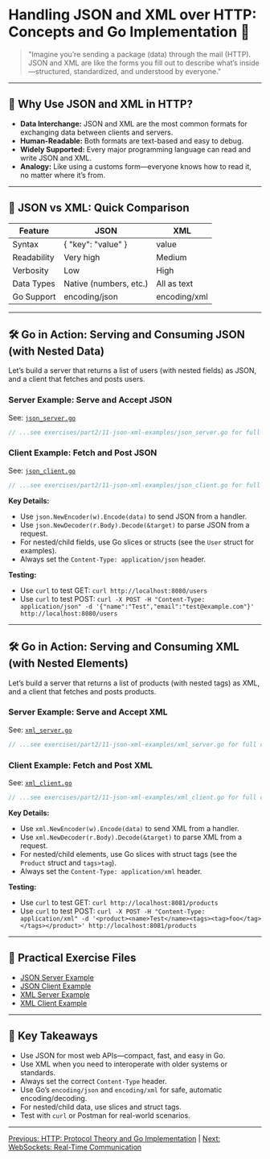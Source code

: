 # Handling JSON and XML over HTTP: Concepts and Go Implementation 📄

> "Imagine you’re sending a package (data) through the mail (HTTP). JSON and XML are like the forms you fill out to describe what’s inside—structured, standardized, and understood by everyone."

---

## 🚦 Why Use JSON and XML in HTTP?
- **Data Interchange:** JSON and XML are the most common formats for exchanging data between clients and servers.
- **Human-Readable:** Both formats are text-based and easy to debug.
- **Widely Supported:** Every major programming language can read and write JSON and XML.
- **Analogy:** Like using a customs form—everyone knows how to read it, no matter where it’s from.

---

## 🧩 JSON vs XML: Quick Comparison
| Feature         | JSON                | XML                 |
|----------------|---------------------|---------------------|
| Syntax         | { "key": "value" } | <key>value</key>    |
| Readability    | Very high           | Medium              |
| Verbosity      | Low                 | High                |
| Data Types     | Native (numbers, etc.) | All as text      |
| Go Support     | encoding/json       | encoding/xml        |

---

## 🛠️ Go in Action: Serving and Consuming JSON (with Nested Data)

Let’s build a server that returns a list of users (with nested fields) as JSON, and a client that fetches and posts users.

### Server Example: Serve and Accept JSON

See: [`json_server.go`](../../exercises/part2/11-json-xml-examples/json_server.go)

```go
// ...see exercises/part2/11-json-xml-examples/json_server.go for full code and comments...
```

### Client Example: Fetch and Post JSON

See: [`json_client.go`](../../exercises/part2/11-json-xml-examples/json_client.go)

```go
// ...see exercises/part2/11-json-xml-examples/json_client.go for full code and comments...
```

**Key Details:**
- Use `json.NewEncoder(w).Encode(data)` to send JSON from a handler.
- Use `json.NewDecoder(r.Body).Decode(&target)` to parse JSON from a request.
- For nested/child fields, use Go slices or structs (see the `User` struct for examples).
- Always set the `Content-Type: application/json` header.

**Testing:**
- Use `curl` to test GET: `curl http://localhost:8080/users`
- Use `curl` to test POST: `curl -X POST -H "Content-Type: application/json" -d '{"name":"Test","email":"test@example.com"}' http://localhost:8080/users`

---

## 🛠️ Go in Action: Serving and Consuming XML (with Nested Elements)

Let’s build a server that returns a list of products (with nested tags) as XML, and a client that fetches and posts products.

### Server Example: Serve and Accept XML

See: [`xml_server.go`](../../exercises/part2/11-json-xml-examples/xml_server.go)

```go
// ...see exercises/part2/11-json-xml-examples/xml_server.go for full code and comments...
```

### Client Example: Fetch and Post XML

See: [`xml_client.go`](../../exercises/part2/11-json-xml-examples/xml_client.go)

```go
// ...see exercises/part2/11-json-xml-examples/xml_client.go for full code and comments...
```

**Key Details:**
- Use `xml.NewEncoder(w).Encode(data)` to send XML from a handler.
- Use `xml.NewDecoder(r.Body).Decode(&target)` to parse XML from a request.
- For nested/child elements, use Go slices with struct tags (see the `Product` struct and `tags>tag`).
- Always set the `Content-Type: application/xml` header.

**Testing:**
- Use `curl` to test GET: `curl http://localhost:8081/products`
- Use `curl` to test POST: `curl -X POST -H "Content-Type: application/xml" -d '<product><name>Test</name><tags><tag>foo</tag></tags></product>' http://localhost:8081/products`

---

## 🧪 Practical Exercise Files
- [JSON Server Example](../../exercises/part2/11-json-xml-examples/json_server.go)
- [JSON Client Example](../../exercises/part2/11-json-xml-examples/json_client.go)
- [XML Server Example](../../exercises/part2/11-json-xml-examples/xml_server.go)
- [XML Client Example](../../exercises/part2/11-json-xml-examples/xml_client.go)

---

## 🧠 Key Takeaways
- Use JSON for most web APIs—compact, fast, and easy in Go.
- Use XML when you need to interoperate with older systems or standards.
- Always set the correct `Content-Type` header.
- Use Go’s `encoding/json` and `encoding/xml` for safe, automatic encoding/decoding.
- For nested/child data, use slices and struct tags.
- Test with `curl` or Postman for real-world scenarios.

---

[Previous: HTTP: Protocol Theory and Go Implementation](10-http-protocol-theory-and-go-implementation.md) | [Next: WebSockets: Real-Time Communication](12-websockets-real-time-communication.md)
